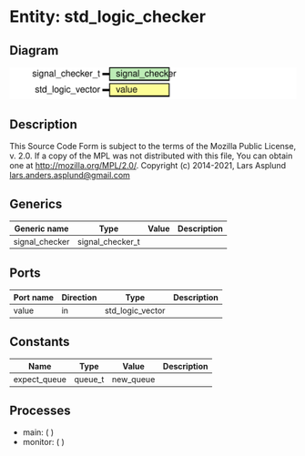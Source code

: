 # Entity: std_logic_checker

## Diagram

![Diagram](std_logic_checker.svg "Diagram")
## Description

This Source Code Form is subject to the terms of the Mozilla Public
License, v. 2.0. If a copy of the MPL was not distributed with this file,
You can obtain one at http://mozilla.org/MPL/2.0/.
Copyright (c) 2014-2021, Lars Asplund lars.anders.asplund@gmail.com
## Generics

| Generic name   | Type             | Value | Description |
| -------------- | ---------------- | ----- | ----------- |
| signal_checker | signal_checker_t |       |             |
## Ports

| Port name | Direction | Type             | Description |
| --------- | --------- | ---------------- | ----------- |
| value     | in        | std_logic_vector |             |
## Constants

| Name         | Type    | Value      | Description |
| ------------ | ------- | ---------- | ----------- |
| expect_queue | queue_t |  new_queue |             |
## Processes
- main: (  )
- monitor: (  )
